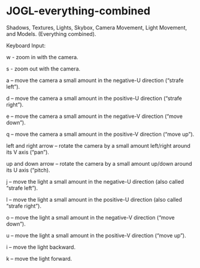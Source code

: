 # JOGL-everything-combined
Shadows, Textures, Lights, Skybox, Camera Movement, Light Movement, and Models. (Everything combined).

Keyboard Input:

  w - zoom in with the camera.
  
  s - zoom out with the camera.
  
  a – move the camera a small amount in the negative-U direction (“strafe left”). 
  
  d – move the camera a small amount in the positive-U direction (“strafe right”).  
  
  e – move the camera a small amount in the negative-V direction (“move down”). 
  
  q – move the camera a small amount in the positive-V direction (“move up”). 
  
  left and right arrow – rotate the camera by a small amount left/right around its V axis (“pan”).  
  
  up and down arrow – rotate the camera by a small amount up/down around its U axis (“pitch). 
  
  j – move the light a small amount in the negative-U direction (also called “strafe left”).  
  
  l – move the light a small amount in the positive-U direction (also called “strafe right”). 
  
  o – move the light a small amount in the negative-V direction (“move down”).  
  
  u – move the light a small amount in the positive-V direction (“move up”).  
  
  i – move the light backward.  
  
  k – move the light forward. 
